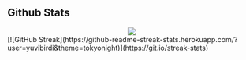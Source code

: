 



## Github Stats  
<div align="center"><img src="https://github-readme-stats.vercel.app/api?username=yuvibirdi&show_icons=true&count_private=true&hide_border=true" align="center" /></div>  
[![GitHub Streak](https://github-readme-streak-stats.herokuapp.com/?user=yuvibirdi&theme=tokyonight)](https://git.io/streak-stats)
